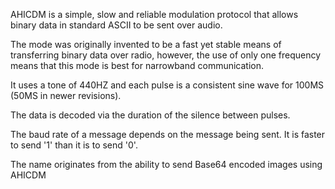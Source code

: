 AHICDM is a simple, slow and reliable modulation protocol that allows binary data in standard ASCII to be sent over audio.

The mode was originally invented to be a fast yet stable means of transferring binary data over radio, however, the use of only one frequency means that this mode is best for narrowband communication.

It uses a tone of 440HZ and each pulse is a consistent sine wave for 100MS (50MS in newer revisions).

The data is decoded via the duration of the silence between pulses.

The baud rate of a message depends on the message being sent. It is faster to send '1' than it is to send '0'.

The name originates from the ability to send Base64 encoded images using AHICDM